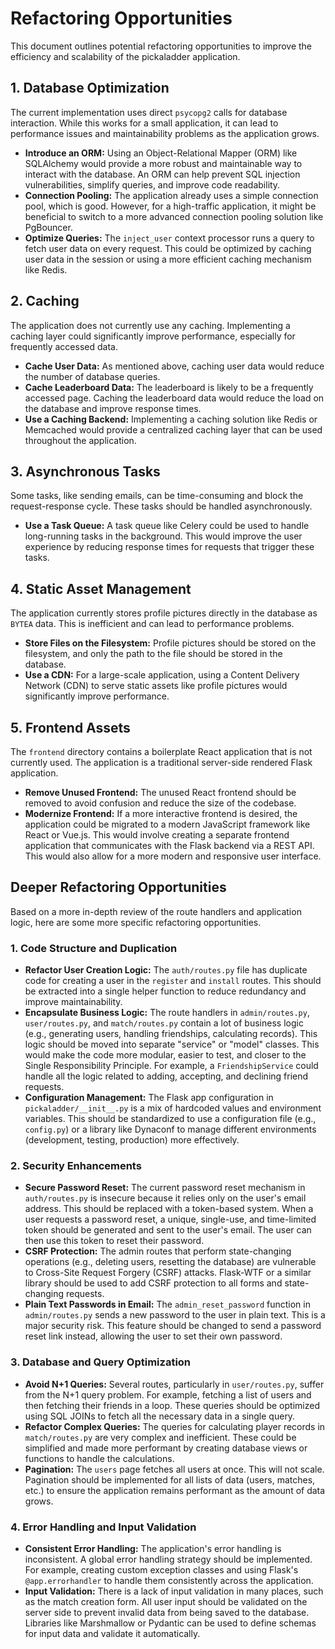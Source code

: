# Refactoring Opportunities

This document outlines potential refactoring opportunities to improve the efficiency and scalability of the pickaladder application.

## 1. Database Optimization

The current implementation uses direct `psycopg2` calls for database interaction. While this works for a small application, it can lead to performance issues and maintainability problems as the application grows.

*   **Introduce an ORM:** Using an Object-Relational Mapper (ORM) like SQLAlchemy would provide a more robust and maintainable way to interact with the database. An ORM can help prevent SQL injection vulnerabilities, simplify queries, and improve code readability.
*   **Connection Pooling:** The application already uses a simple connection pool, which is good. However, for a high-traffic application, it might be beneficial to switch to a more advanced connection pooling solution like PgBouncer.
*   **Optimize Queries:** The `inject_user` context processor runs a query to fetch user data on every request. This could be optimized by caching user data in the session or using a more efficient caching mechanism like Redis.

## 2. Caching

The application does not currently use any caching. Implementing a caching layer could significantly improve performance, especially for frequently accessed data.

*   **Cache User Data:** As mentioned above, caching user data would reduce the number of database queries.
*   **Cache Leaderboard Data:** The leaderboard is likely to be a frequently accessed page. Caching the leaderboard data would reduce the load on the database and improve response times.
*   **Use a Caching Backend:** Implementing a caching solution like Redis or Memcached would provide a centralized caching layer that can be used throughout the application.

## 3. Asynchronous Tasks

Some tasks, like sending emails, can be time-consuming and block the request-response cycle. These tasks should be handled asynchronously.

*   **Use a Task Queue:** A task queue like Celery could be used to handle long-running tasks in the background. This would improve the user experience by reducing response times for requests that trigger these tasks.

## 4. Static Asset Management

The application currently stores profile pictures directly in the database as `BYTEA` data. This is inefficient and can lead to performance problems.

*   **Store Files on the Filesystem:** Profile pictures should be stored on the filesystem, and only the path to the file should be stored in the database.
*   **Use a CDN:** For a large-scale application, using a Content Delivery Network (CDN) to serve static assets like profile pictures would significantly improve performance.

## 5. Frontend Assets

The `frontend` directory contains a boilerplate React application that is not currently used. The application is a traditional server-side rendered Flask application.

*   **Remove Unused Frontend:** The unused React frontend should be removed to avoid confusion and reduce the size of the codebase.
*   **Modernize Frontend:** If a more interactive frontend is desired, the application could be migrated to a modern JavaScript framework like React or Vue.js. This would involve creating a separate frontend application that communicates with the Flask backend via a REST API. This would also allow for a more modern and responsive user interface.

## Deeper Refactoring Opportunities

Based on a more in-depth review of the route handlers and application logic, here are some more specific refactoring opportunities.

### 1. Code Structure and Duplication
*   **Refactor User Creation Logic:** The `auth/routes.py` file has duplicate code for creating a user in the `register` and `install` routes. This should be extracted into a single helper function to reduce redundancy and improve maintainability.
*   **Encapsulate Business Logic:** The route handlers in `admin/routes.py`, `user/routes.py`, and `match/routes.py` contain a lot of business logic (e.g., generating users, handling friendships, calculating records). This logic should be moved into separate "service" or "model" classes. This would make the code more modular, easier to test, and closer to the Single Responsibility Principle. For example, a `FriendshipService` could handle all the logic related to adding, accepting, and declining friend requests.
*   **Configuration Management:** The Flask app configuration in `pickaladder/__init__.py` is a mix of hardcoded values and environment variables. This should be standardized to use a configuration file (e.g., `config.py`) or a library like Dynaconf to manage different environments (development, testing, production) more effectively.

### 2. Security Enhancements
*   **Secure Password Reset:** The current password reset mechanism in `auth/routes.py` is insecure because it relies only on the user's email address. This should be replaced with a token-based system. When a user requests a password reset, a unique, single-use, and time-limited token should be generated and sent to the user's email. The user can then use this token to reset their password.
*   **CSRF Protection:** The admin routes that perform state-changing operations (e.g., deleting users, resetting the database) are vulnerable to Cross-Site Request Forgery (CSRF) attacks. Flask-WTF or a similar library should be used to add CSRF protection to all forms and state-changing requests.
*   **Plain Text Passwords in Email:** The `admin_reset_password` function in `admin/routes.py` sends a new password to the user in plain text. This is a major security risk. This feature should be changed to send a password reset link instead, allowing the user to set their own password.

### 3. Database and Query Optimization
*   **Avoid N+1 Queries:** Several routes, particularly in `user/routes.py`, suffer from the N+1 query problem. For example, fetching a list of users and then fetching their friends in a loop. These queries should be optimized using SQL JOINs to fetch all the necessary data in a single query.
*   **Refactor Complex Queries:** The queries for calculating player records in `match/routes.py` are very complex and inefficient. These could be simplified and made more performant by creating database views or functions to handle the calculations.
*   **Pagination:** The `users` page fetches all users at once. This will not scale. Pagination should be implemented for all lists of data (users, matches, etc.) to ensure the application remains performant as the amount of data grows.

### 4. Error Handling and Input Validation
*   **Consistent Error Handling:** The application's error handling is inconsistent. A global error handling strategy should be implemented. For example, creating custom exception classes and using Flask's `@app.errorhandler` to handle them consistently across the application.
*   **Input Validation:** There is a lack of input validation in many places, such as the match creation form. All user input should be validated on the server side to prevent invalid data from being saved to the database. Libraries like Marshmallow or Pydantic can be used to define schemas for input data and validate it automatically.
